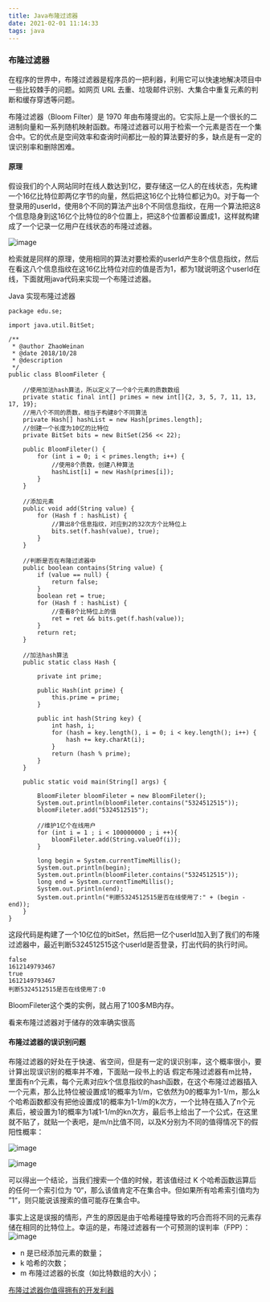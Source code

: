 ```yaml
---
title: Java布隆过滤器
date: 2021-02-01 11:14:33
tags: java
---
```


### 布隆过滤器

在程序的世界中，布隆过滤器是程序员的一把利器，利用它可以快速地解决项目中一些比较棘手的问题。如网页 URL 去重、垃圾邮件识别、大集合中重复元素的判断和缓存穿透等问题。

布隆过滤器（Bloom Filter）是 1970 年由布隆提出的。它实际上是一个很长的二进制向量和一系列随机映射函数。布隆过滤器可以用于检索一个元素是否在一个集合中。它的优点是空间效率和查询时间都比一般的算法要好的多，缺点是有一定的误识别率和删除困难。


#### 原理

假设我们的个人网站同时在线人数达到1亿，要存储这一亿人的在线状态，先构建一个16亿比特位即两亿字节的向量，然后把这16亿个比特位都记为0。对于每一个登录用的userId，使用8个不同的算法产出8个不同信息指纹，在用一个算法把这8个信息隐身到这16亿个比特位的8个位置上，把这8个位置都设置成1，这样就构建成了一个记录一亿用户在线状态的布隆过滤器。

![image](https://upload-images.jianshu.io/upload_images/6328467-1747a90dca69cf01.png?imageMogr2/auto-orient/strip|imageView2/2/w/758/format/webp)


检索就是同样的原理，使用相同的算法对要检索的userId产生8个信息指纹，然后在看这八个信息指纹在这16亿比特位对应的值是否为1，都为1就说明这个userId在线，下面就用java代码来实现一个布隆过滤器。

Java 实现布隆过滤器


	package edu.se;

	import java.util.BitSet;

	/**
	 * @author ZhaoWeinan
	 * @date 2018/10/28
	 * @description
	 */
	public class BloomFileter {

	    //使用加法hash算法，所以定义了一个8个元素的质数数组
	    private static final int[] primes = new int[]{2, 3, 5, 7, 11, 13, 17, 19};
	    //用八个不同的质数，相当于构建8个不同算法
	    private Hash[] hashList = new Hash[primes.length];
	    //创建一个长度为10亿的比特位
	    private BitSet bits = new BitSet(256 << 22);

	    public BloomFileter() {
	        for (int i = 0; i < primes.length; i++) {
	            //使用8个质数，创建八种算法
	            hashList[i] = new Hash(primes[i]);
	        }
	    }

	    //添加元素
	    public void add(String value) {
	        for (Hash f : hashList) {
	            //算出8个信息指纹，对应到2的32次方个比特位上
	            bits.set(f.hash(value), true);
	        }
	    }

	    //判断是否在布隆过滤器中
	    public boolean contains(String value) {
	        if (value == null) {
	            return false;
	        }
	        boolean ret = true;
	        for (Hash f : hashList) {
	            //查看8个比特位上的值
	            ret = ret && bits.get(f.hash(value));
	        }
	        return ret;
	    }

	    //加法hash算法
	    public static class Hash {

	        private int prime;

	        public Hash(int prime) {
	            this.prime = prime;
	        }

	        public int hash(String key) {
	            int hash, i;
	            for (hash = key.length(), i = 0; i < key.length(); i++) {
	                hash += key.charAt(i);
	            }
	            return (hash % prime);
	        }
	    }

	    public static void main(String[] args) {

	        BloomFileter bloomFileter = new BloomFileter();
	        System.out.println(bloomFileter.contains("5324512515"));
	        bloomFileter.add("5324512515");

	        //维护1亿个在线用户
	        for (int i = 1 ; i < 100000000 ; i ++){
	            bloomFileter.add(String.valueOf(i));
	        }

	        long begin = System.currentTimeMillis();
	        System.out.println(begin);
	        System.out.println(bloomFileter.contains("5324512515"));
	        long end = System.currentTimeMillis();
	        System.out.println(end);
	        System.out.println("判断5324512515是否在线使用了:" + (begin - end));
	    }
	}

这段代码是构建了一个10亿位的bitSet，然后把一亿个userId加入到了我们的布隆过滤器中，最近判断5324512515这个userId是否登录，打出代码的执行时间。

	false
	1612149793467
	true
	1612149793467
	判断5324512515是否在线使用了:0

BloomFileter这个类的实例，就占用了100多MB内存。


看来布隆过滤器对于储存的效率确实很高

#### 布隆过滤器的误识别问题

布隆过滤器的好处在于快速、省空间，但是有一定的误识别率，这个概率很小，要计算出现误识别的概率并不难，下面贴一段书上的话
假定布隆过滤器有m比特，里面有n个元素，每个元素对应k个信息指纹的hash函数，在这个布隆过滤器插入一个元素，那么比特位被设置成1的概率为1/m，它依然为0的概率为1-1/m，那么k个哈希函数都没有把他设置成1的概率为1-1/m的k次方，一个比特在插入了n个元素后，被设置为1的概率为1减1-1/m的kn次方，最后书上给出了一个公式，在这里就不贴了，就贴一个表吧，是m/n比值不同，以及K分别为不同的值得情况下的假阳性概率：

![image](https://upload-images.jianshu.io/upload_images/6328467-1aed750360b60627.png?imageMogr2/auto-orient/strip|imageView2/2/w/887/format/webp)

![image](https://upload-images.jianshu.io/upload_images/6328467-ce0ed15e85001191.png?imageMogr2/auto-orient/strip|imageView2/2/w/547/format/webp)

可以得出一个结论，当我们搜索一个值的时候，若该值经过 K 个哈希函数运算后的任何一个索引位为 ”0“，那么该值肯定不在集合中。但如果所有哈希索引值均为 ”1“，则只能说该搜索的值可能存在集合中。


事实上这是误报的情形，产生的原因是由于哈希碰撞导致的巧合而将不同的元素存储在相同的比特位上。幸运的是，布隆过滤器有一个可预测的误判率（FPP）：
![image](https://user-gold-cdn.xitu.io/2019/11/30/16eba609871807ab?imageView2/0/w/1280/h/960/format/webp/ignore-error/1)
- n 是已经添加元素的数量；
- k 哈希的次数；
- m 布隆过滤器的长度（如比特数组的大小）；


[布隆过滤器你值得拥有的开发利器](https://segmentfault.com/a/1190000021136424)

